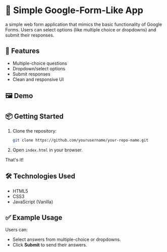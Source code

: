 # 📝 Simple Google-Form-Like App

a simple web form application that mimics the basic functionality of Google Forms. Users can select options (like multiple choice or dropdowns) and submit their responses.

## 🚀 Features

- Multiple-choice questions
- Dropdown/select options
- Submit responses
- Clean and responsive UI

## 🖼️ Demo


## 📦 Getting Started

1. Clone the repository:
   ```bash
   git clone https://github.com/yourusername/your-repo-name.git
   ```
2. Open `index.html` in your browser.

That's it!

## 🛠️ Technologies Used

- HTML5
- CSS3
- JavaScript (Vanilla)

## ✅ Example Usage

Users can:
- Select answers from multiple-choice or dropdowns.
- Click **Submit** to send their answers.

